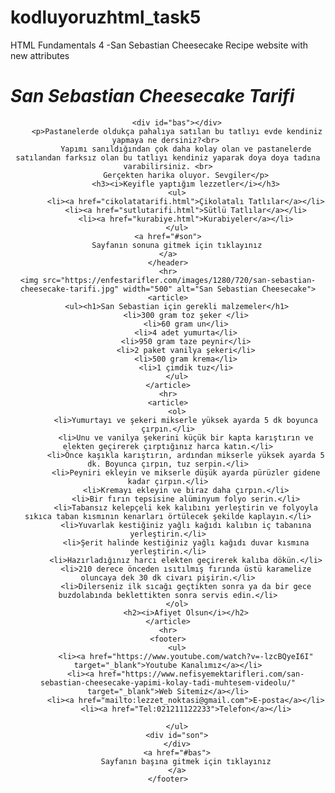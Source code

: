 # kodluyoruzhtml_task5
HTML Fundamentals 4 -San Sebastian Cheesecake Recipe website with new attributes
<!DOCTYPE html>
<html lang="tr">
<head><h1><i>San Sebastian Cheesecake Tarifi</i></h1>
    <meta charset="UTF-8">
    <meta name="viewport" content="width=device-width, initial-scale=1.0">
    <title>Lezzet Noktası</title> 
</head>
<body>
    <header>
       
        <div id="bas"></div>
        <p>Pastanelerde oldukça pahalıya satılan bu tatlıyı evde kendiniz yapmaya ne dersiniz?<br> 
            Yapımı sanıldığından çok daha kolay olan ve pastanelerde satılandan farksız olan bu tatlıyı kendiniz yaparak doya doya tadına varabilirsiniz. <br>
            Gerçekten harika oluyor. Sevgiler</p>
            <h3><i>Keyifle yaptığım lezzetler</i></h3>
        <ul>
            <li><a href="cikolatatarifi.html">Çikolatalı Tatlılar</a></li>
            <li><a href="sutlutarifi.html">Sütlü Tatlılar</a></li>
            <li><a href="kurabiye.html">Kurabiyeler</a></li>
        </ul>
    <a href="#son">
        Sayfanın sonuna gitmek için tıklayınız
    </a>
    </header>
    <hr>
    <img src="https://enfestarifler.com/images/1280/720/san-sebastian-cheesecake-tarifi.jpg" width="500" alt="San Sebastian Cheesecake">
    <article>
        <ul><h1>San Sebastian için gerekli malzemeler</h1>
            <li>300 gram toz şeker </li>
            <li>60 gram un</li>
            <li>4 adet yumurta</li>
            <li>950 gram taze peynir</li>
            <li>2 paket vanilya şekeri</li>
            <li>500 gram krema</li>
            <li>1 çimdik tuz</li>
        </ul>
    </article>
    <hr>
    <article>
        <ol>
            <li>Yumurtayı ve şekeri mikserle yüksek ayarda 5 dk boyunca çırpın.</li>
            <li>Unu ve vanilya şekerini küçük bir kapta karıştırın ve elekten geçirerek çırptığınız harca katın.</li>
            <li>Önce kaşıkla karıştırın, ardından mikserle yüksek ayarda 5 dk. Boyunca çırpın, tuz serpin.</li>
            <li>Peyniri ekleyin ve mikserle düşük ayarda pürüzler gidene kadar çırpın.</li>
            <li>Kremayı ekleyin ve biraz daha çırpın.</li>
            <li>Bir fırın tepsisine alüminyum folyo serin.</li>
            <li>Tabansız kelepçeli kek kalıbını yerleştirin ve folyoyla sıkıca taban kısmının kenarları örtülecek şekilde kaplayın.</li>
            <li>Yuvarlak kestiğiniz yağlı kağıdı kalıbın iç tabanına yerleştirin.</li>
            <li>Şerit halinde kestiğiniz yağlı kağıdı duvar kısmına yerleştirin.</li>
            <li>Hazırladığınız harcı elekten geçirerek kalıba dökün.</li>
            <li>210 derece önceden ısıtılmış fırında üstü karamelize oluncaya dek 30 dk civarı pişirin.</li>
            <li>Dilerseniz ilk sıcağı geçtikten sonra ya da bir gece buzdolabında beklettikten sonra servis edin.</li>
        </ol>
            <h2><i>Afiyet Olsun</i></h2>
    </article>
    <hr>
    <footer>
        <ul>
            <li><a href="https://www.youtube.com/watch?v=-lzcBQyeI6I" target="_blank">Youtube Kanalımız</a></li>
            <li><a href="https://www.nefisyemektarifleri.com/san-sebastian-cheesecake-yapimi-kolay-tadi-muhtesem-videolu/" target="_blank">Web Sitemiz</a></li>
            <li><a href="mailto:lezzet_noktasi@gmail.com">E-posta</a></li>
            <li><a href="Tel:021211122233">Telefon</a></li>
            
        </ul>
        <div id="son">
        </div>
        <a href="#bas">
            Sayfanın başına gitmek için tıklayınız
        </a>
    </footer>
</body>
</html>
